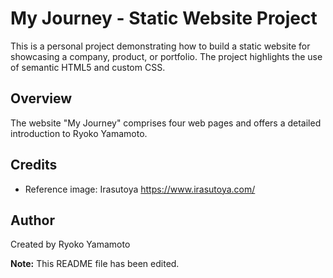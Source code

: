 # My Journey - Static Website Project

This is a personal project demonstrating how to build a static website for showcasing a company, product, or portfolio. The project highlights the use of semantic HTML5 and custom CSS.

## Overview

The website "My Journey" comprises four web pages and offers a detailed introduction to Ryoko Yamamoto.

## Credits

- Reference image: Irasutoya
  https://www.irasutoya.com/

## Author

Created by Ryoko Yamamoto

**Note:** This README file has been edited.
